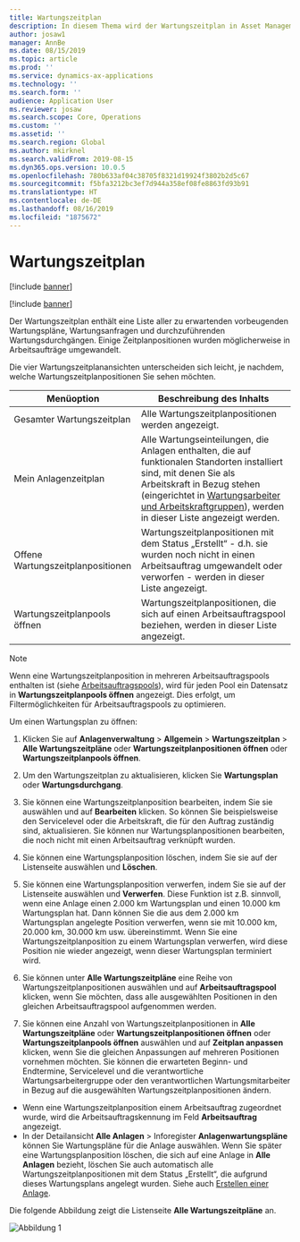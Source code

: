 ```yaml
---
title: Wartungszeitplan
description: In diesem Thema wird der Wartungszeitplan in Asset Management erläutert.
author: josaw1
manager: AnnBe
ms.date: 08/15/2019
ms.topic: article
ms.prod: ''
ms.service: dynamics-ax-applications
ms.technology: ''
ms.search.form: ''
audience: Application User
ms.reviewer: josaw
ms.search.scope: Core, Operations
ms.custom: ''
ms.assetid: ''
ms.search.region: Global
ms.author: mkirknel
ms.search.validFrom: 2019-08-15
ms.dyn365.ops.version: 10.0.5
ms.openlocfilehash: 780b633af04c38705f8321d19924f3802b2d5c67
ms.sourcegitcommit: f5bfa3212bc3ef7d944a358ef08fe8863fd93b91
ms.translationtype: HT
ms.contentlocale: de-DE
ms.lasthandoff: 08/16/2019
ms.locfileid: "1875672"
---
```

# <a name="maintenance-schedule"></a>Wartungszeitplan

[!include [banner](../../includes/banner.md)]

[!include [banner](../../includes/preview-banner.md)]

Der Wartungszeitplan enthält eine Liste aller zu erwartenden vorbeugenden Wartungspläne, Wartungsanfragen und durchzuführenden Wartungsdurchgängen. Einige Zeitplanpositionen wurden möglicherweise in Arbeitsaufträge umgewandelt.

Die vier Wartungszeitplanansichten unterscheiden sich leicht, je nachdem, welche Wartungszeitplanpositionen Sie sehen möchten.

| Menüoption                  | Beschreibung des Inhalts                                                                                                                                             |
|----------------------------|----------------------------------------------------------------------------------------------------------------------------------------------------------------------------------------------|
| Gesamter Wartungszeitplan       | Alle Wartungszeitplanpositionen werden angezeigt.     |
| Mein Anlagenzeitplan        | Alle Wartungseinteilungen, die Anlagen enthalten, die auf funktionalen Standorten installiert sind, mit denen Sie als Arbeitskraft in Bezug stehen (eingerichtet in [Wartungsarbeiter und Arbeitskraftgruppen](../setup-for-objects/workers-and-worker-groups.md)), werden in dieser Liste angezeigt werden. |
| Offene Wartungszeitplanpositionen | Wartungszeitplanpositionen mit dem Status „Erstellt“ - d.h. sie wurden noch nicht in einen Arbeitsauftrag umgewandelt oder verworfen - werden in dieser Liste angezeigt.                                            |
| Wartungszeitplanpools öffnen | Wartungszeitplanpositionen, die sich auf einen Arbeitsauftragspool beziehen, werden in dieser Liste angezeigt.                                                                                                                  |

>[!NOTE]
>Wenn eine Wartungszeitplanposition in mehreren Arbeitsauftragspools enthalten ist (siehe [Arbeitsauftragspools](../work-orders/work-order-pools.md)), wird für jeden Pool ein Datensatz in **Wartungszeitplanpools öffnen** angezeigt. Dies erfolgt, um Filtermöglichkeiten für Arbeitsauftragspools zu optimieren.

Um einen Wartungsplan zu öffnen:

1. Klicken Sie auf **Anlagenverwaltung** > **Allgemein** > **Wartungszeitplan** > **Alle Wartungszeitpläne** oder **Wartungszeitplanpositionen öffnen** oder **Wartungszeitplanpools öffnen**.

2. Um den Wartungszeitplan zu aktualisieren, klicken Sie **Wartungsplan** oder **Wartungsdurchgang**. 

3. Sie können eine Wartungszeitplanposition bearbeiten, indem Sie sie auswählen und auf **Bearbeiten** klicken. So können Sie beispielsweise den Servicelevel oder die Arbeitskraft, die für den Auftrag zuständig sind, aktualisieren. Sie können nur Wartungsplanpositionen bearbeiten, die noch nicht mit einen Arbeitsauftrag verknüpft wurden.

4. Sie können eine Wartungsplanposition löschen, indem Sie sie auf der Listenseite auswählen und **Löschen**.

5. Sie können eine Wartungsplanposition verwerfen, indem Sie sie auf der Listenseite auswählen und **Verwerfen**. Diese Funktion ist z.B. sinnvoll, wenn eine Anlage einen 2.000 km Wartungsplan und einen 10.000 km Wartungsplan hat. Dann können Sie die aus dem 2.000 km Wartungsplan angelegte Position verwerfen, wenn sie mit 10.000 km, 20.000 km, 30.000 km usw. übereinstimmt. Wenn Sie eine Wartungszeitplanposition zu einem Wartungsplan verwerfen, wird diese Position nie wieder angezeigt, wenn dieser Wartungsplan terminiert wird.

6. Sie können unter **Alle Wartungszeitpläne** eine Reihe von Wartungszeitplanpositionen auswählen und auf **Arbeitsauftragspool** klicken, wenn Sie möchten, dass alle ausgewählten Positionen in den gleichen Arbeitsauftragspool aufgenommen werden.

7. Sie können eine Anzahl von Wartungszeitplanpositionen in **Alle Wartungszeitpläne** oder **Wartungszeitplanpositionen öffnen** oder **Wartungszeitplanpools öffnen** auswählen und auf **Zeitplan anpassen** klicken, wenn Sie die gleichen Anpassungen auf mehreren Positionen vornehmen möchten. Sie können die erwarteten Beginn- und Endtermine, Servicelevel und die verantwortliche Wartungsarbeitergruppe oder den verantwortlichen Wartungsmitarbeiter in Bezug auf die ausgewählten Wartungszeitplanpositionen ändern.

- Wenn eine Wartungszeitplanposition einem Arbeitsauftrag zugeordnet wurde, wird die Arbeitsauftragskennung im Feld **Arbeitsauftrag** angezeigt.  
- In der Detailansicht **Alle Anlagen** > Inforegister **Anlagenwartungspläne** können Sie Wartungspläne für die Anlage auswählen. Wenn Sie später eine Wartungsplanposition löschen, die sich auf eine Anlage in **Alle Anlagen** bezieht, löschen Sie auch automatisch alle Wartungszeitplanpositionen mit dem Status „Erstellt“, die aufgrund dieses Wartungsplans angelegt wurden. Siehe auch [Erstellen einer Anlage](../objects/create-an-object.md).

Die folgende Abbildung zeigt die Listenseite **Alle Wartungszeitpläne** an.

![Abbildung 1](media/16-preventive-maintenance.png)

